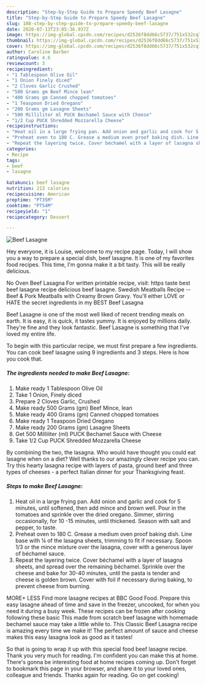 ```yaml
---
description: "Step-by-Step Guide to Prepare Speedy Beef Lasagne"
title: "Step-by-Step Guide to Prepare Speedy Beef Lasagne"
slug: 108-step-by-step-guide-to-prepare-speedy-beef-lasagne
date: 2020-07-13T23:05:36.937Z
image: https://img-global.cpcdn.com/recipes/d2536f8dd66c5737/751x532cq70/beef-lasagne-recipe-main-photo.jpg
thumbnail: https://img-global.cpcdn.com/recipes/d2536f8dd66c5737/751x532cq70/beef-lasagne-recipe-main-photo.jpg
cover: https://img-global.cpcdn.com/recipes/d2536f8dd66c5737/751x532cq70/beef-lasagne-recipe-main-photo.jpg
author: Caroline Barber
ratingvalue: 4.6
reviewcount: 3
recipeingredient:
- "1 Tablespoon Olive Oil"
- "1 Onion Finely diced"
- "2 Cloves Garlic Crushed"
- "500 Grams gm Beef Mince lean"
- "400 Grams gm Canned chopped tomatoes"
- "1 Teaspoon Dried Oregano"
- "200 Grams gm Lasagne Sheets"
- "500 Milliliter ml PUCK Bechamel Sauce with Cheese"
- "1/2 Cup PUCK Shredded Mozzarella Cheese"
recipeinstructions:
- "Heat oil in a large frying pan. Add onion and garlic and cook for 5 minutes, until softened, then add mince and brown well. Pour in the tomatoes and sprinkle over the dried oregano. Simmer, stirring occasionally, for 10 -15 minutes, until thickened. Season with salt and pepper, to taste."
- "Preheat oven to 180 C. Grease a medium oven proof baking dish. Line base with ¼ of the lasagna sheets, trimming to fit if necessary. Spoon 1/3 or the mince mixture over the lasagna, cover with a generous layer of béchamel sauce."
- "Repeat the layering twice. Cover béchamel with a layer of lasagna sheets, and spread over the remaining béchamel. Sprinkle over the cheese and bake for 30-40 minutes, until the pasta is tender and cheese is golden brown. Cover with foil if necessary during baking, to prevent cheese from burning."
categories:
- Recipe
tags:
- beef
- lasagne

katakunci: beef lasagne 
nutrition: 213 calories
recipecuisine: American
preptime: "PT35M"
cooktime: "PT54M"
recipeyield: "1"
recipecategory: Dessert

---
```



![Beef Lasagne](https://img-global.cpcdn.com/recipes/d2536f8dd66c5737/751x532cq70/beef-lasagne-recipe-main-photo.jpg)

Hey everyone, it is Louise, welcome to my recipe page. Today, I will show you a way to prepare a special dish, beef lasagne. It is one of my favorites food recipes. This time, I'm gonna make it a bit tasty. This will be really delicious.

No Oven Beef Lasagna For written printable recipe, visit: https taste best beef lasagne recipe delicious beef lasagne. Swedish Meatballs Recipe -- Beef &amp; Pork Meatballs with Creamy Brown Gravy. You&#39;ll either LOVE or HATE the secret ingredients in my BEST Beef Lasagna

Beef Lasagne is one of the most well liked of recent trending meals on earth. It is easy, it is quick, it tastes yummy. It is enjoyed by millions daily. They're fine and they look fantastic. Beef Lasagne is something that I've loved my entire life.


To begin with this particular recipe, we must first prepare a few ingredients. You can cook beef lasagne using 9 ingredients and 3 steps. Here is how you cook that.

<!--inarticleads1-->

##### The ingredients needed to make Beef Lasagne:

1. Make ready 1 Tablespoon Olive Oil
1. Take 1 Onion, Finely diced
1. Prepare 2 Cloves Garlic, Crushed
1. Make ready 500 Grams (gm) Beef Mince, lean
1. Make ready 400 Grams (gm) Canned chopped tomatoes
1. Make ready 1 Teaspoon Dried Oregano
1. Make ready 200 Grams (gm) Lasagne Sheets
1. Get 500 Milliliter (ml) PUCK Bechamel Sauce with Cheese
1. Take 1/2 Cup PUCK Shredded Mozzarella Cheese


By combining the two, the lasagna. Who would have thought you could eat lasagne when on a diet? Well thanks to our amazingly clever recipe you can. Try this hearty lasagna recipe with layers of pasta, ground beef and three types of cheeses - a perfect Italian dinner for your Thanksgiving feast. 

<!--inarticleads2-->

##### Steps to make Beef Lasagne:

1. Heat oil in a large frying pan. Add onion and garlic and cook for 5 minutes, until softened, then add mince and brown well. Pour in the tomatoes and sprinkle over the dried oregano. Simmer, stirring occasionally, for 10 -15 minutes, until thickened. Season with salt and pepper, to taste.
1. Preheat oven to 180 C. Grease a medium oven proof baking dish. Line base with ¼ of the lasagna sheets, trimming to fit if necessary. Spoon 1/3 or the mince mixture over the lasagna, cover with a generous layer of béchamel sauce.
1. Repeat the layering twice. Cover béchamel with a layer of lasagna sheets, and spread over the remaining béchamel. Sprinkle over the cheese and bake for 30-40 minutes, until the pasta is tender and cheese is golden brown. Cover with foil if necessary during baking, to prevent cheese from burning.


MORE+ LESS Find more lasagne recipes at BBC Good Food. Prepare this easy lasagne ahead of time and save in the freezer, uncooked, for when you need it during a busy week. These recipes can be frozen after cooking following these basic This made from scratch beef lasagne with homemade bechamel sauce may take a little while to. This Classic Beef Lasagna recipe is amazing every time we make it! The perfect amount of sauce and cheese makes this easy lasagna look as good as it tastes! 

So that is going to wrap it up with this special food beef lasagne recipe. Thank you very much for reading. I'm confident you can make this at home. There's gonna be interesting food at home recipes coming up. Don't forget to bookmark this page in your browser, and share it to your loved ones, colleague and friends. Thanks again for reading. Go on get cooking!

